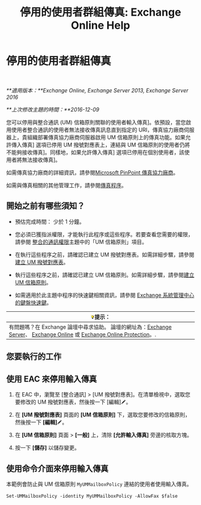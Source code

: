 ﻿---
title: '停用的使用者群組傳真: Exchange Online Help'
TOCTitle: 停用的使用者群組傳真
ms:assetid: 1c57c3ba-2b0e-43dd-9b28-43bada1592c5
ms:mtpsurl: https://technet.microsoft.com/zh-tw/library/JJ650864(v=EXCHG.150)
ms:contentKeyID: 52062240
ms.date: 05/23/2018
mtps_version: v=EXCHG.150
ms.translationtype: MT
---

# 停用的使用者群組傳真

 

_**適用版本：**Exchange Online, Exchange Server 2013, Exchange Server 2016_

_**上次修改主題的時間：**2016-12-09_

您可以停用與整合通訊 (UM) 信箱原則關聯的使用者輸入傳真\]。依預設，當您啟用使用者整合通訊的使用者無法接收傳真訊息直到指定的 URI，傳真協力廠商伺服器上，貴組織部署傳真協力廠商伺服器啟用 UM 信箱原則上的傳真功能。如果允許傳入傳真\] 選項已停用 UM 撥號對應表上，連結與 UM 信箱原則的使用者仍將不能夠接收傳真\]。同樣地，如果允許傳入傳真\] 選項已停用在個別使用者，該使用者將無法接收傳真\]。

如需傳真協力廠商的詳細資訊，請參閱[Microsoft PinPoint 傳真協力廠商](https://go.microsoft.com/fwlink/?linkid=190238)。

如需與傳真相關的其他管理工作，請參閱[傳真程序](faxing-procedures-exchange-2013-help.md)。

## 開始之前有哪些須知？

  - 預估完成時間： 少於 1 分鐘。

  - 您必須已獲指派權限，才能執行此程序或這些程序。若要查看您需要的權限，請參閱 [整合的通訊權限](unified-messaging-permissions-exchange-2013-help.md)主題中的「UM 信箱原則」項目。

  - 在執行這些程序之前，請確認已建立 UM 撥號對應表。如需詳細步驟，請參閱[建立 UM 撥號對應表](create-a-um-dial-plan-exchange-2013-help.md)。

  - 執行這些程序之前，請確認已建立 UM 信箱原則。如需詳細步驟，請參閱[建立 UM 信箱原則](create-a-um-mailbox-policy-exchange-2013-help.md)。

  - 如需適用於此主題中程序的快速鍵相關資訊，請參閱 [Exchange 系統管理中心的鍵盤快速鍵](keyboard-shortcuts-in-the-exchange-admin-center-exchange-online-protection-help.md)。

<table>
<thead>
<tr class="header">
<th><img src="images/Bb124558.tip(EXCHG.150).gif" title="提示" alt="提示" />提示：</th>
</tr>
</thead>
<tbody>
<tr class="odd">
<td>有問題嗎？在 Exchange 論壇中尋求協助。 論壇的網址為：<a href="https://go.microsoft.com/fwlink/p/?linkid=60612">Exchange Server</a>、 <a href="https://go.microsoft.com/fwlink/p/?linkid=267542">Exchange Online</a> 或 <a href="https://go.microsoft.com/fwlink/p/?linkid=285351">Exchange Online Protection</a>。.</td>
</tr>
</tbody>
</table>


## 您要執行的工作

## 使用 EAC 來停用輸入傳真

1.  在 EAC 中，瀏覽至 \[整合通訊\] \> \[UM 撥號對應表\]。在清單檢視中，選取您要修改的 UM 撥號對應表，然後按一下 \[編輯\]![編輯圖示](images/JJ218640.6f53ccb2-1f13-4c02-bea0-30690e6ea71d(EXCHG.150).gif "編輯圖示")。

2.  在 **\[UM 撥號對應表\]** 頁面的 **\[UM 信箱原則\]** 下，選取您要修改的信箱原則，然後按一下 **\[編輯\]**![編輯圖示](images/JJ218640.6f53ccb2-1f13-4c02-bea0-30690e6ea71d(EXCHG.150).gif "編輯圖示")。

3.  在 **\[UM 信箱原則\]** 頁面 \> **\[一般\]** 上，清除 **\[允許輸入傳真\]** 旁邊的核取方塊。

4.  按一下 **\[儲存\]** 以儲存變更。

## 使用命令介面來停用輸入傳真

本範例會防止與 UM 信箱原則 `MyUMMailboxPolicy` 連結的使用者使用輸入傳真。

    Set-UMMailboxPolicy -identity MyUMMailboxPolicy -AllowFax $false

